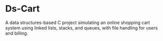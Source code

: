 # Ds-Cart
A data structures-based C project simulating an online shopping cart system using linked lists, stacks, and queues, with file handling for users and billing.
